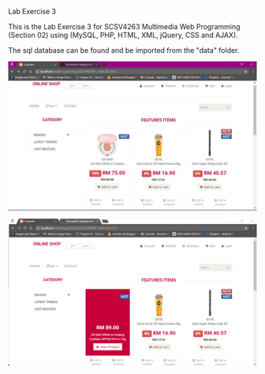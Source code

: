 Lab Exercise 3 

This is the Lab Exercise 3 for SCSV4263 Multimedia Web Programming (Section 02) using (MySQL, PHP, HTML, XML, jQuery, CSS and AJAX).<br>

The sql database can be found and be imported from the "data" folder.

![Alt text](Capture.JPG)


![Alt text](Capture1.png)

